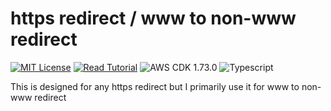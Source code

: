 # https redirect / www to non-www redirect

[![MIT License](https://badgen.now.sh/badge/License/MIT/blue)](https://github.com/apoorvmote/cdk-examples/blob/master/License.md)
[![Read Tutorial](https://badgen.now.sh/badge/Read/Tutorial/purple)](https://apoorv.blog/posts/redirect-from-www-to-non-www-with-aws-cdk.html)
![AWS CDK 1.73.0](https://badgen.net/badge/aws-cdk/1.73.0/yellow)
![Typescript](https://badgen.net/badge/icon/typescript?icon=typescript&label)

This is designed for any https redirect but I primarily use it for www to non-www redirect